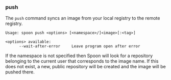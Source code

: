 ### push

The `push` command syncs an image from your local registry to the remote registry. 

```
Usage: spoon push <options> [<namespace>/]<image>[:<tag>]

<options> available:
      --wait-after-error     Leave program open after error
```

If the namespace is not specified then Spoon will look for a repository belonging to the current user that corresponds to the image name. If this does not exist, a new, public repository will be created and the image will be pushed there.